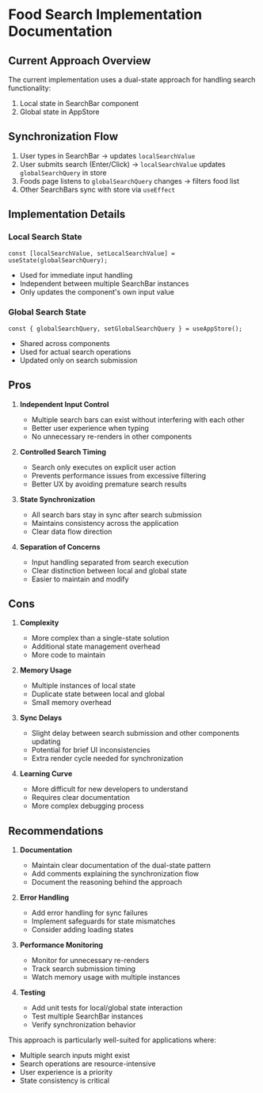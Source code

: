 # Food Search Implementation Documentation

## Current Approach Overview
The current implementation uses a dual-state approach for handling search functionality:
1. Local state in SearchBar component
2. Global state in AppStore

## Synchronization Flow
1. User types in SearchBar → updates `localSearchValue`
2. User submits search (Enter/Click) → `localSearchValue` updates `globalSearchQuery` in store
3. Foods page listens to `globalSearchQuery` changes → filters food list
4. Other SearchBars sync with store via `useEffect`

## Implementation Details

### Local Search State
```tsx
const [localSearchValue, setLocalSearchValue] = useState(globalSearchQuery);
```
- Used for immediate input handling
- Independent between multiple SearchBar instances
- Only updates the component's own input value

### Global Search State
```tsx
const { globalSearchQuery, setGlobalSearchQuery } = useAppStore();
```
- Shared across components
- Used for actual search operations
- Updated only on search submission

## Pros

1. **Independent Input Control**
   - Multiple search bars can exist without interfering with each other
   - Better user experience when typing
   - No unnecessary re-renders in other components

2. **Controlled Search Timing**
   - Search only executes on explicit user action
   - Prevents performance issues from excessive filtering
   - Better UX by avoiding premature search results

3. **State Synchronization**
   - All search bars stay in sync after search submission
   - Maintains consistency across the application
   - Clear data flow direction

4. **Separation of Concerns**
   - Input handling separated from search execution
   - Clear distinction between local and global state
   - Easier to maintain and modify

## Cons

1. **Complexity**
   - More complex than a single-state solution
   - Additional state management overhead
   - More code to maintain

2. **Memory Usage**
   - Multiple instances of local state
   - Duplicate state between local and global
   - Small memory overhead

3. **Sync Delays**
   - Slight delay between search submission and other components updating
   - Potential for brief UI inconsistencies
   - Extra render cycle needed for synchronization

4. **Learning Curve**
   - More difficult for new developers to understand
   - Requires clear documentation
   - More complex debugging process

## Recommendations

1. **Documentation**
   - Maintain clear documentation of the dual-state pattern
   - Add comments explaining the synchronization flow
   - Document the reasoning behind the approach

2. **Error Handling**
   - Add error handling for sync failures
   - Implement safeguards for state mismatches
   - Consider adding loading states

3. **Performance Monitoring**
   - Monitor for unnecessary re-renders
   - Track search submission timing
   - Watch memory usage with multiple instances

4. **Testing**
   - Add unit tests for local/global state interaction
   - Test multiple SearchBar instances
   - Verify synchronization behavior

This approach is particularly well-suited for applications where:
- Multiple search inputs might exist
- Search operations are resource-intensive
- User experience is a priority
- State consistency is critical